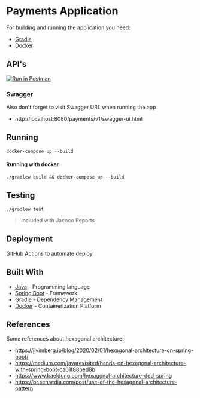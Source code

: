 # Payments Application

For building and running the application you need:

- [Gradle](https://gradle.org/)
- [Docker](https://www.docker.com/)

## API's

[![Run in Postman](https://run.pstmn.io/button.svg)](https://app.getpostman.com/run-collection/b6f14537941b7fcc532a)


### Swagger
Also don't forget to visit Swagger URL when running the app
- http://localhost:8080/payments/v1/swagger-ui.html


## Running

```
docker-compose up --build
```


#### Running with docker

```shell
./gradlew build && docker-compose up --build
```


##  Testing

```shell
./gradlew test
```

> Included with Jacoco Reports


## Deployment

GitHub Actions to automate deploy 


## Built With

- [Java](https://docs.oracle.com/en/java/) - Programming language
- [Spring Boot](https://spring.io/) - Framework
- [Gradle](https://gradle.org/) - Dependency Management
- [Docker](https://www.docker.com/) - Containerization Platform


## References
Some references about hexagonal architecture:
- https://jivimberg.io/blog/2020/02/01/hexagonal-architecture-on-spring-boot/
- https://medium.com/javarevisited/hands-on-hexagonal-architecture-with-spring-boot-ca61f88bed8b
- https://www.baeldung.com/hexagonal-architecture-ddd-spring
- https://br.sensedia.com/post/use-of-the-hexagonal-architecture-pattern